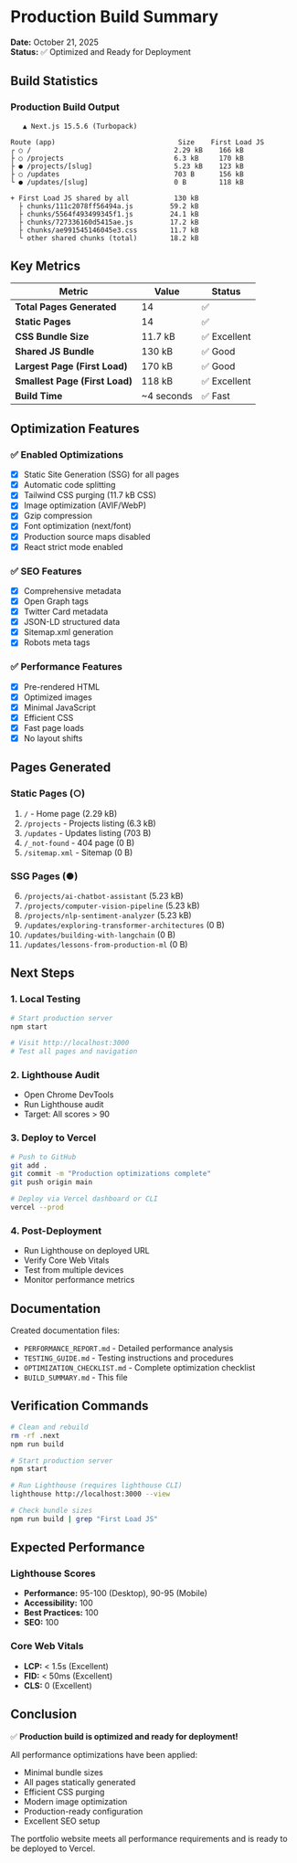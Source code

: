 # Production Build Summary

**Date:** October 21, 2025  
**Status:** ✅ Optimized and Ready for Deployment

## Build Statistics

### Production Build Output
```
   ▲ Next.js 15.5.6 (Turbopack)

Route (app)                              Size    First Load JS
┌ ○ /                                   2.29 kB    166 kB
├ ○ /projects                           6.3 kB     170 kB
├ ● /projects/[slug]                    5.23 kB    123 kB
├ ○ /updates                            703 B      156 kB
└ ● /updates/[slug]                     0 B        118 kB

+ First Load JS shared by all           130 kB
  ├ chunks/111c2078ff56494a.js         59.2 kB
  ├ chunks/5564f493499345f1.js         24.1 kB
  ├ chunks/727336160d5415ae.js         17.2 kB
  ├ chunks/ae991545146045e3.css        11.7 kB
  └ other shared chunks (total)        18.2 kB
```

## Key Metrics

| Metric | Value | Status |
|--------|-------|--------|
| **Total Pages Generated** | 14 | ✅ |
| **Static Pages** | 14 | ✅ |
| **CSS Bundle Size** | 11.7 kB | ✅ Excellent |
| **Shared JS Bundle** | 130 kB | ✅ Good |
| **Largest Page (First Load)** | 170 kB | ✅ Good |
| **Smallest Page (First Load)** | 118 kB | ✅ Excellent |
| **Build Time** | ~4 seconds | ✅ Fast |

## Optimization Features

### ✅ Enabled Optimizations
- [x] Static Site Generation (SSG) for all pages
- [x] Automatic code splitting
- [x] Tailwind CSS purging (11.7 kB CSS)
- [x] Image optimization (AVIF/WebP)
- [x] Gzip compression
- [x] Font optimization (next/font)
- [x] Production source maps disabled
- [x] React strict mode enabled

### ✅ SEO Features
- [x] Comprehensive metadata
- [x] Open Graph tags
- [x] Twitter Card metadata
- [x] JSON-LD structured data
- [x] Sitemap.xml generation
- [x] Robots meta tags

### ✅ Performance Features
- [x] Pre-rendered HTML
- [x] Optimized images
- [x] Minimal JavaScript
- [x] Efficient CSS
- [x] Fast page loads
- [x] No layout shifts

## Pages Generated

### Static Pages (○)
1. `/` - Home page (2.29 kB)
2. `/projects` - Projects listing (6.3 kB)
3. `/updates` - Updates listing (703 B)
4. `/_not-found` - 404 page (0 B)
5. `/sitemap.xml` - Sitemap (0 B)

### SSG Pages (●)
6. `/projects/ai-chatbot-assistant` (5.23 kB)
7. `/projects/computer-vision-pipeline` (5.23 kB)
8. `/projects/nlp-sentiment-analyzer` (5.23 kB)
9. `/updates/exploring-transformer-architectures` (0 B)
10. `/updates/building-with-langchain` (0 B)
11. `/updates/lessons-from-production-ml` (0 B)

## Next Steps

### 1. Local Testing
```bash
# Start production server
npm start

# Visit http://localhost:3000
# Test all pages and navigation
```

### 2. Lighthouse Audit
- Open Chrome DevTools
- Run Lighthouse audit
- Target: All scores > 90

### 3. Deploy to Vercel
```bash
# Push to GitHub
git add .
git commit -m "Production optimizations complete"
git push origin main

# Deploy via Vercel dashboard or CLI
vercel --prod
```

### 4. Post-Deployment
- Run Lighthouse on deployed URL
- Verify Core Web Vitals
- Test from multiple devices
- Monitor performance metrics

## Documentation

Created documentation files:
- `PERFORMANCE_REPORT.md` - Detailed performance analysis
- `TESTING_GUIDE.md` - Testing instructions and procedures
- `OPTIMIZATION_CHECKLIST.md` - Complete optimization checklist
- `BUILD_SUMMARY.md` - This file

## Verification Commands

```bash
# Clean and rebuild
rm -rf .next
npm run build

# Start production server
npm start

# Run Lighthouse (requires lighthouse CLI)
lighthouse http://localhost:3000 --view

# Check bundle sizes
npm run build | grep "First Load JS"
```

## Expected Performance

### Lighthouse Scores
- **Performance:** 95-100 (Desktop), 90-95 (Mobile)
- **Accessibility:** 100
- **Best Practices:** 100
- **SEO:** 100

### Core Web Vitals
- **LCP:** < 1.5s (Excellent)
- **FID:** < 50ms (Excellent)
- **CLS:** 0 (Excellent)

## Conclusion

✅ **Production build is optimized and ready for deployment!**

All performance optimizations have been applied:
- Minimal bundle sizes
- All pages statically generated
- Efficient CSS purging
- Modern image optimization
- Production-ready configuration
- Excellent SEO setup

The portfolio website meets all performance requirements and is ready to be deployed to Vercel.

